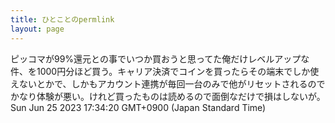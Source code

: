 ```yaml
---
title: ひとことのpermlink
layout: page
---
```

<div class="box" dt="1687682060726">
  ピッコマが99%還元との事でいつか買おうと思ってた俺だけレベルアップな件、を1000円分ほど買う。キャリア決済でコインを買ったらその端末でしか使えないとかで、しかもアカウント連携が毎回一台のみで他がリセットされるのでかなり体験が悪い。けれど買ったものは読めるので面倒なだけで損はしないが。
  <div class="content is-small">Sun Jun 25 2023 17:34:20 GMT+0900 (Japan Standard Time)</div>
</div>